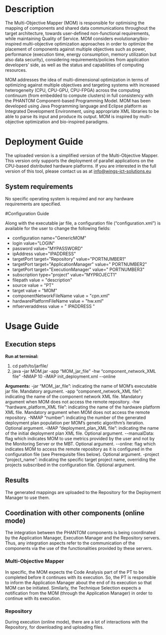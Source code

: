 # Description

The Multi-Objective Mapper (MOM) is responsible for optimising the mapping of components and shared data communications throughout the target architecture, towards user-defined non-functional requirements, while maintaining Quality of Service. MOM considers evolutionary/bio-inspired multi-objective optimization approaches in order to optimize the placement of components against multiple objectives such as power, performance (execution time, energy consumption, memory utilization but also data security), considering requirements/policies from application developers’ side, as well as the status and capabilities of computing resources.

MOM addresses the idea of multi-dimensional optimization in terms of optimizing against multiple objectives and targeting systems with increased heterogeneity (CPU, CPU-GPU, CPU-FPGA) across the computing continuum (from embedded to compute clusters) in full consistency with the PHANTOM Component-based Programming Model. MOM has been developed using Java Programming language and Eclipse platform as Integrated Development Environment, using appropriate XML libraries to be able to parse its input and produce its output. MOM is inspired by multi-objective optimization and bio-inspired paradigms.

# Deployment Guide

The uploaded version is a simplified version of the Multi-Objective Mapper. This version only supports the deployment of parallel applications on the CPU-based distributed hardware platforms.
If you are interested in the full version of this tool, please contact us as at info@wings-ict-solutions.eu

## System requirements
No specific operating system is required and nor any hardware requirements are specified.

#Configuration Guide

Along with the executable jar file, a configuration file (“configuration.xml”) is available for the user to change the following fields:
- configuration name="GenericMOM"
- login value="LOGIN"
- password value="MYPASSWORD"
- ipAddress value="IPADDRESS"
- targetPort target="Repository" value="PORTNUMBER1"
- targetPort target="ApplicationManager" value=" PORTNUMBER2"
- targetPort target="ExecutionManager" value=" PORTNUMBER3"
- subscription type="project" value="MYPROJECT1"
- filepath value = "description"
- source value = "PT"
- target value = "MOM"
- componentNetworkFileName value = "cpn.xml"
- hardwarePlatformFileName value = "hw.xml"
- mfserveraddress value = " IPADDRESS "

# Usage Guide

## Execution steps

**Run at terminal:**
1. cd path/to/jarfile/
2. java –jar MOM.jar -app “MOM_jar_file” -hw “component_network_XML file” -NMAP 10 -iMAP init_deployment.xml --online

**Arguments:**
-jar “MOM_jar_file”: indicating the name of MOM’s executable jar file. Mandatory argument.
-app “component_network_XML file”: indicating the name of the component network XML file. Mandatory argument when MOM does not access the remote repository.
-hw “hardware_platform_XML file”: indicating the name of the hardware platform XML file. Mandatory argument when MOM does not access the remote repository.
-NMAP “number”: indicating the number of the generated deployment plan population per MOM’s genetic algorithm’s iteration. Optional argument.
-iMAP “deployment_plan_XML file”: indicating the name of the initial deployment plan XML file. Optional argument.
--manualData: flag which indicates MOM to use metrics provided by the user and not by the Monitoring Server or the MBT. Optional argument.
--online: flag which indicates MOM to access the remote repository as it is configured in the configuration file (see Prerequisite files below). Optional argument.
-project “project_name”: indicating the specific target project name, overriding the projects subscribed in the configuration file. Optional argument.

## Results
The generated mappings are uploaded to the Repository for the Deployment Manager to use them.

## Coordination with other components (online mode)
The integration between the PHANTOM components is being coordinated by the Application Manager, Execution Manager and the Repository servers. Thus, any integration aspects refer to the communication of the components via the use of the functionalities provided by these servers.

### Multi-Objective Mapper
In specific, the MOM expects the Code Analysis part of the PT to be completed before it continues with its execution. So, the PT is responsible to inform the Application Manager about the end of its execution so that MOM can be initiated. Similarly, the Technique Selection expects a notification from the MOM (through the Application Manager) in order to continue with its execution.

### Repository
During execution (online mode), there are a lot of interactions with the Repository, for downloading and uploading files.






